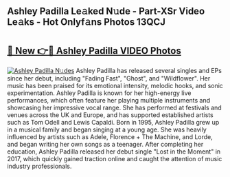 ## Ashley Padilla Le𝚊ked N𝚞de - Part-XSr Video Le𝚊ks - Hot Onlyf𝚊ns Photos 13QCJ

# <h2><a href="http://ab44599.deff.icu/?id=Ashley+Padilla">🔗 New 👉🔴 Ashley Padilla VIDEO Photos</a></h2>

[![Ashley Padilla N𝚞des](https://i.imgur.com/rIISA9y.gif)](http://ab44599.deff.icu/?id=Ashley+Padilla)
Ashley Padilla has released several singles and EPs since her debut, including "Fading Fast", "Ghost", and "Wildflower". Her music has been praised for its emotional intensity, melodic hooks, and sonic experimentation. Ashley Padilla is known for her high-energy live performances, which often feature her playing multiple instruments and showcasing her impressive vocal range. She has performed at festivals and venues across the UK and Europe, and has supported established artists such as Tom Odell and Lewis Capaldi. Born in 1995, Ashley Padilla grew up in a musical family and began singing at a young age. She was heavily influenced by artists such as Adele, Florence + The Machine, and Lorde, and began writing her own songs as a teenager. After completing her education, Ashley Padilla released her debut single "Lost in the Moment" in 2017, which quickly gained traction online and caught the attention of music industry professionals.
